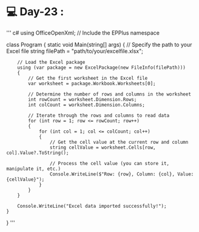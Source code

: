 # :computer: Day-23 :
''' c#
using OfficeOpenXml; // Include the EPPlus namespace

class Program
{
    static void Main(string[] args)
    {
        // Specify the path to your Excel file
        string filePath = "path/to/your/excelfile.xlsx";

        // Load the Excel package
        using (var package = new ExcelPackage(new FileInfo(filePath)))
        {
            // Get the first worksheet in the Excel file
            var worksheet = package.Workbook.Worksheets[0];

            // Determine the number of rows and columns in the worksheet
            int rowCount = worksheet.Dimension.Rows;
            int colCount = worksheet.Dimension.Columns;

            // Iterate through the rows and columns to read data
            for (int row = 1; row <= rowCount; row++)
            {
                for (int col = 1; col <= colCount; col++)
                {
                    // Get the cell value at the current row and column
                    string cellValue = worksheet.Cells[row, col].Value?.ToString();

                    // Process the cell value (you can store it, manipulate it, etc.)
                    Console.WriteLine($"Row: {row}, Column: {col}, Value: {cellValue}");
                }
            }
        }

        Console.WriteLine("Excel data imported successfully!");
    }
}
'''
